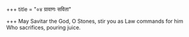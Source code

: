+++
title = "०४ ग्रावाणः सविता"

+++
May Savitar the God, O Stones, stir you as Law commands for him  
     Who sacrifices, pouring juice.